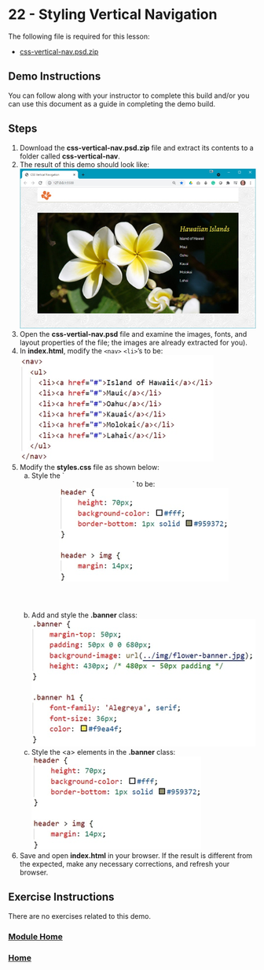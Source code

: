# 22 - Styling Vertical Navigation
The following file is required for this lesson:
* [css-vertical-nav.psd.zip](files/css-vertical-nav.psd.zip)

## Demo Instructions
You can follow along with your instructor to complete this build and/or you can use this document as a guide in completing the demo build.

## Steps
1.	Download the **css-vertical-nav.psd.zip** file and extract its contents to a folder called **css-vertical-nav**.
2.	The result of this demo should look like:<br>
![vert-nav-final.jpg](files/vert-nav-final.jpg)
3.	Open the **css-vertial-nav.psd** file and examine the images, fonts, and layout properties of the file; the images are already extracted for you).
4.	In **index.html**, modify the `<nav>` `<li>`’s to be:<br>
![index-nav.jpg](files/index-nav.jpg)
5.	Modify the **styles.css** file as shown below:<br>
    <ol type="a">
        <li>Style the `<header>` to be:<br>
        <img src="files/css-styles-a.jpg" alt="header">
        </li>
        <li>Add and style the <b>.banner</b> class:<br>
        <img src="files/css-styles-b.jpg" alt=".banner">
        </li>
        <li>Style the &lt;a&gt; elements in the <b>.banner</b> class:<br>
        <img src="files/css-styles-a.jpg" alt=".banner a">
        </li>
    </ol>
6.	Save and open **index.html** in your browser. If the result is different from the expected, make any necessary corrections, and refresh your browser.

## Exercise Instructions
There are no exercises related to this demo.

### [Module Home](../README.md)

### [Home](../../README.md)